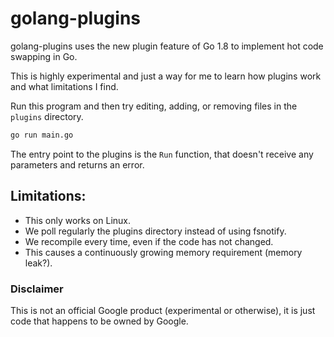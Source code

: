 # golang-plugins

golang-plugins uses the new plugin feature of Go 1.8 to
implement hot code swapping in Go.

This is highly experimental and just a way for me to learn
how plugins work and what limitations I find.

Run this program and then try editing, adding, or removing
files in the `plugins` directory.

```bash
go run main.go
```

The entry point to the plugins is the `Run` function, that
doesn't receive any parameters and returns an error.

## Limitations:

- This only works on Linux.
- We poll regularly the plugins directory instead of using fsnotify.
- We recompile every time, even if the code has not changed.
- This causes a continuously growing memory requirement (memory leak?).

### Disclaimer

This is not an official Google product (experimental or otherwise), it is just
code that happens to be owned by Google.